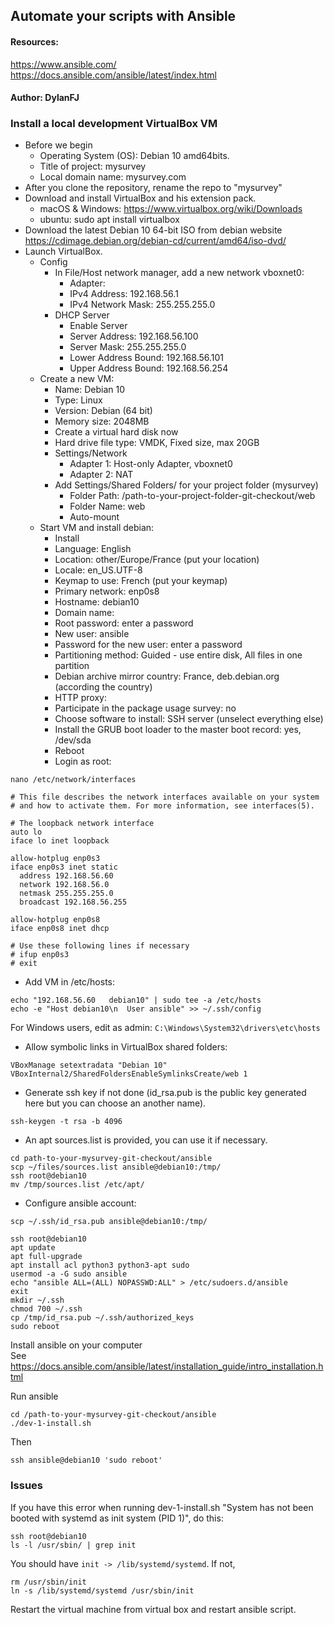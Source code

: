 ## Automate your scripts with Ansible
#### Resources:  
https://www.ansible.com/  
https://docs.ansible.com/ansible/latest/index.html

#### Author: DylanFJ


### Install a local development VirtualBox VM
* Before we begin
    - Operating System (OS): Debian 10 amd64bits.
    - Title of project: mysurvey
    - Local domain name: mysurvey.com
* After you clone the repository, rename  the repo to "mysurvey"
* Download and install VirtualBox and his extension pack.
  - macOS & Windows: https://www.virtualbox.org/wiki/Downloads
  - ubuntu: sudo apt install virtualbox
* Download the latest Debian 10 64-bit ISO from debian website  
  https://cdimage.debian.org/debian-cd/current/amd64/iso-dvd/
* Launch VirtualBox.
    * Config
        * In File/Host network manager, add a new network vboxnet0:
            * Adapter:
            * IPv4 Address: 192.168.56.1
            * IPv4 Network Mask: 255.255.255.0
        * DHCP Server
            * Enable Server
            * Server Address: 192.168.56.100
            * Server Mask: 255.255.255.0
            * Lower Address Bound: 192.168.56.101
            * Upper Address Bound: 192.168.56.254
    * Create a new VM:
        * Name: Debian 10
        * Type: Linux
        * Version: Debian (64 bit)
        * Memory size: 2048MB
        * Create a virtual hard disk now
        * Hard drive file type: VMDK, Fixed size, max 20GB
        * Settings/Network
            * Adapter 1: Host-only Adapter, vboxnet0
            * Adapter 2: NAT
        * Add Settings/Shared Folders/ for your project folder (mysurvey)
            * Folder Path: /path-to-your-project-folder-git-checkout/web
            * Folder Name: web
            * Auto-mount
    * Start VM and install debian:
        * Install
        * Language: English
        * Location: other/Europe/France (put your location)
        * Locale: en_US.UTF-8
        * Keymap to use: French (put your keymap)
        * Primary network: enp0s8
        * Hostname: debian10
        * Domain name: 
        * Root password: enter a password
        * New user: ansible
        * Password for the new user: enter a password
        * Partitioning method: Guided - use entire disk, All files in one partition
        * Debian archive mirror country: France, deb.debian.org (according the country)
        * HTTP proxy:
        * Participate in the package usage survey: no
        * Choose software to install: SSH server (unselect everything else)
        * Install the GRUB boot loader to the master boot record: yes, /dev/sda
        * Reboot
        * Login as root:

```
nano /etc/network/interfaces
```

```
# This file describes the network interfaces available on your system
# and how to activate them. For more information, see interfaces(5).

# The loopback network interface
auto lo
iface lo inet loopback

allow-hotplug enp0s3
iface enp0s3 inet static
  address 192.168.56.60
  network 192.168.56.0
  netmask 255.255.255.0
  broadcast 192.168.56.255

allow-hotplug enp0s8
iface enp0s8 inet dhcp

# Use these following lines if necessary
# ifup enp0s3
# exit
```

* Add VM in /etc/hosts:
```
echo "192.168.56.60   debian10" | sudo tee -a /etc/hosts
echo -e "Host debian10\n  User ansible" >> ~/.ssh/config
```
For Windows users, edit as admin: ```C:\Windows\System32\drivers\etc\hosts```
* Allow symbolic links in VirtualBox shared folders:

```
VBoxManage setextradata "Debian 10" VBoxInternal2/SharedFoldersEnableSymlinksCreate/web 1
```
* Generate ssh key if not done (id_rsa.pub is the public key generated here but you can choose an another name).
```
ssh-keygen -t rsa -b 4096
```
* An apt sources.list is provided, you can use it if necessary.
```
cd path-to-your-mysurvey-git-checkout/ansible
scp ~/files/sources.list ansible@debian10:/tmp/
ssh root@debian10
mv /tmp/sources.list /etc/apt/
```
* Configure ansible account:
```
scp ~/.ssh/id_rsa.pub ansible@debian10:/tmp/
```
```
ssh root@debian10
apt update
apt full-upgrade
apt install acl python3 python3-apt sudo
usermod -a -G sudo ansible
echo "ansible ALL=(ALL) NOPASSWD:ALL" > /etc/sudoers.d/ansible
exit
mkdir ~/.ssh
chmod 700 ~/.ssh
cp /tmp/id_rsa.pub ~/.ssh/authorized_keys
sudo reboot
```

Install ansible on your computer  
See https://docs.ansible.com/ansible/latest/installation_guide/intro_installation.html
    
Run ansible

```
cd /path-to-your-mysurvey-git-checkout/ansible
./dev-1-install.sh
```
Then
```
ssh ansible@debian10 'sudo reboot'
```

### Issues
If you have this error when running dev-1-install.sh "System has not been booted with systemd as init system (PID 1)", do this:
```
ssh root@debian10
ls -l /usr/sbin/ | grep init
```
You should have ```init -> /lib/systemd/systemd```.
If not,
```
rm /usr/sbin/init
ln -s /lib/systemd/systemd /usr/sbin/init
```
Restart the virtual machine from virtual box and restart ansible script.